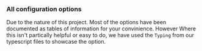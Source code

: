 ### All configuration options

Due to the nature of this project. Most of the options have been documented as tables of information for your convinience. However Where this isn't partically helpful or easy to do, we have used the `Typing` from our typescript files to showcase the option.

<!-- #include components/root.md -->
<!-- #include components/runners.md -->
<!-- #include components/pullRequestConfig.md -->
<!-- #include components/enforceConventions.md -->
<!-- #include components/assignProject.md -->
<!-- #include components/sharedConventionConfig.md -->
<!-- #include components/automaticApprove.md -->
<!-- #include components/release.md -->
<!-- #include components/releaseLabels.md -->
<!-- #include components/createRelease.md -->
<!-- #include components/changelog.md -->
<!-- #include components/section.md -->
<!-- #include components/createMilestone.md -->
<!-- #include components/duplicateHotfix.md -->
<!-- #include components/syncRemote.md -->
<!-- #include components/issueConfig.md -->
<!-- #include components/createBranch.md -->
<!-- #include components/projectConfig.md -->
<!-- #include components/exProjects.md -->
<!-- #include components/projectCreateBranch.md -->
<!-- #include components/milestones.md -->
<!-- #include types.md -->
